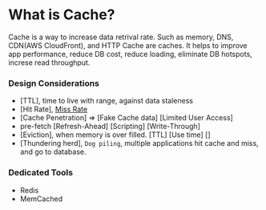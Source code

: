 # What is Cache?

Cache is a way to increase data retrival rate. Such as memory, DNS, CDN(AWS CloudFront), and HTTP Cache are caches. It helps to improve app performance, reduce DB cost, reduce loading, eliminate DB hotspots, increse read throughput.

### Design Considerations

- [TTL], time to live with range, against data staleness
- [Hit Rate], [Miss Rate](penalty)
- [Cache Penetration] => [Fake Cache data] [Limited User Access]
- pre-fetch [Refresh-Ahead] [Scripting] [Write-Through]
- [Eviction], when memory is over filled. [TTL] [Use time] []
- [Thundering herd], `Dog piling`, multiple applications hit cache and miss, and go to database.

### Dedicated Tools

- Redis
- MemCached
